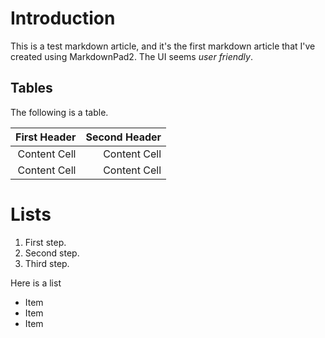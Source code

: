 <properties 
        pageTitle="Test Markdown (carlasab)" 
        description="<description> " 
        services="powerbi" 
        documentationCenter="" 
        authors="sabotta" />

# Introduction
This is a test markdown article, and it's the first markdown article that I've created using MarkdownPad2. The UI seems *user friendly*.

## Tables
The following is a table.

|First Header   |Second Header    |
|------------:  |-------------:   |
|Content Cell|Content Cell|
|Content Cell|Content Cell|


# Lists
1. First step.
2. Second step.
3. Third step.

Here is a list

- Item 
- Item
- Item



